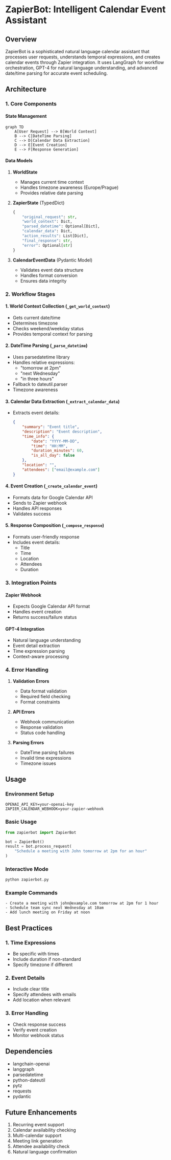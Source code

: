 # ZapierBot: Intelligent Calendar Event Assistant

## Overview
ZapierBot is a sophisticated natural language calendar assistant that processes user requests, understands temporal expressions, and creates calendar events through Zapier integration. It uses LangGraph for workflow orchestration, GPT-4 for natural language understanding, and advanced date/time parsing for accurate event scheduling.

## Architecture

### 1. Core Components

#### State Management
```mermaid
graph TD
    A[User Request] --> B[World Context]
    B --> C[DateTime Parsing]
    C --> D[Calendar Data Extraction]
    D --> E[Event Creation]
    E --> F[Response Generation]
```

#### Data Models
1. **WorldState**
   - Manages current time context
   - Handles timezone awareness (Europe/Prague)
   - Provides relative date parsing

2. **ZapierState** (TypedDict)
   ```python
   {
       "original_request": str,
       "world_context": Dict,
       "parsed_datetime": Optional[Dict],
       "calendar_data": Dict,
       "action_results": List[Dict],
       "final_response": str,
       "error": Optional[str]
   }
   ```

3. **CalendarEventData** (Pydantic Model)
   - Validates event data structure
   - Handles format conversion
   - Ensures data integrity

### 2. Workflow Stages

#### 1. World Context Collection (`_get_world_context`)
- Gets current date/time
- Determines timezone
- Checks weekend/weekday status
- Provides temporal context for parsing

#### 2. DateTime Parsing (`_parse_datetime`)
- Uses parsedatetime library
- Handles relative expressions:
  - "tomorrow at 2pm"
  - "next Wednesday"
  - "in three hours"
- Fallback to dateutil.parser
- Timezone awareness

#### 3. Calendar Data Extraction (`_extract_calendar_data`)
- Extracts event details:
  ```json
  {
      "summary": "Event title",
      "description": "Event description",
      "time_info": {
          "date": "YYYY-MM-DD",
          "time": "HH:MM",
          "duration_minutes": 60,
          "is_all_day": false
      },
      "location": "",
      "attendees": ["email@example.com"]
  }
  ```

#### 4. Event Creation (`_create_calendar_event`)
- Formats data for Google Calendar API
- Sends to Zapier webhook
- Handles API responses
- Validates success

#### 5. Response Composition (`_compose_response`)
- Formats user-friendly response
- Includes event details:
  - Title
  - Time
  - Location
  - Attendees
  - Duration

### 3. Integration Points

#### Zapier Webhook
- Expects Google Calendar API format
- Handles event creation
- Returns success/failure status

#### GPT-4 Integration
- Natural language understanding
- Event detail extraction
- Time expression parsing
- Context-aware processing

### 4. Error Handling

1. **Validation Errors**
   - Data format validation
   - Required field checking
   - Format constraints

2. **API Errors**
   - Webhook communication
   - Response validation
   - Status code handling

3. **Parsing Errors**
   - DateTime parsing failures
   - Invalid time expressions
   - Timezone issues

## Usage

### Environment Setup
```env
OPENAI_API_KEY=your-openai-key
ZAPIER_CALENDAR_WEBHOOK=your-zapier-webhook
```

### Basic Usage
```python
from zapierbot import ZapierBot

bot = ZapierBot()
result = bot.process_request(
    "Schedule a meeting with John tomorrow at 2pm for an hour"
)
```

### Interactive Mode
```bash
python zapierbot.py
```

### Example Commands
```
- Create a meeting with john@example.com tomorrow at 2pm for 1 hour
- Schedule team sync next Wednesday at 10am
- Add lunch meeting on Friday at noon
```

## Best Practices

### 1. Time Expressions
- Be specific with times
- Include duration if non-standard
- Specify timezone if different

### 2. Event Details
- Include clear title
- Specify attendees with emails
- Add location when relevant

### 3. Error Handling
- Check response success
- Verify event creation
- Monitor webhook status

## Dependencies
- langchain-openai
- langgraph
- parsedatetime
- python-dateutil
- pytz
- requests
- pydantic

## Future Enhancements
1. Recurring event support
2. Calendar availability checking
3. Multi-calendar support
4. Meeting link generation
5. Attendee availability check
6. Natural language confirmation 